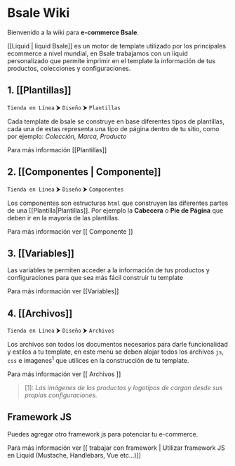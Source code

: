 # Bsale Wiki

Bienvenido a la wiki  para **e-commerce Bsale**.
 
[[Liquid | liquid Bsale]]  es un motor de template utilizado por los principales ecommerce a nivel mundial, en Bsale trabajamos con un liquid personalizado que permite imprimir en el template la información de tus productos, colecciones y configuraciones. 

## 1. [[Plantillas]]

`Tienda en Línea` ⮞ `Diseño` ⮞ `Plantillas`

Cada template de bsale se construye en base diferentes tipos de plantillas, cada una de estas representa una tipo de página dentro de tu sitio, como por ejemplo: _Colección, Marca, Producto_


Para más información [[Plantillas]]

## 2. [[Componentes | Componente]]

`Tienda en Línea` ⮞ `Diseño` ⮞ `Componentes`

Los componentes son estructuras `html` que construyen las diferentes partes de una [[Plantilla|Plantillas]]. Por ejemplo la **Cabecera** o **Pie de Página** que deben ir en la mayoría de las plantillas.

Para más información ver [[ Componente ]]

## 3. [[Variables]]
Las variables te permiten acceder a la información de tus productos y configuraciones para que sea más fácil construir tu template

Para más información ver [[Variables]]

## 4. [[Archivos]]

`Tienda en Línea` ⮞ `Diseño` ⮞ `Archivos`

Los archivos son todos los documentos necesarios para darle funcionalidad y estilos a tu template, en este menú se deben alojar todos los archivos `js`, `css` e imagenes<sup>1</sup>  que utilices en la construcción de tu template.

Para más información ver [[ Archivos ]]
> [1]: _Las imágenes de los productos y logotipos de cargan desde sus propias configuraciones._

## Framework JS

Puedes agregar otro framework js para potenciar tu e-commerce.

Para más información ver [[ trabajar con framework | Utilizar framework JS en Liquid (Mustache, Handlebars, Vue etc...)]]

